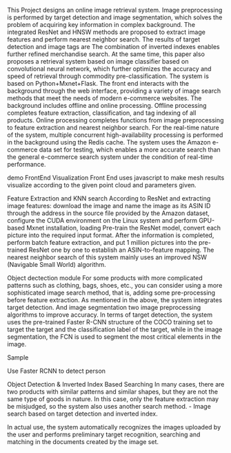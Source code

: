 This Project designs an online image retrieval system. Image preprocessing is performed by target detection and image segmentation, which solves the problem of acquiring key information in complex background. The integrated ResNet and HNSW methods are proposed to extract image features and perform nearest neighbor search. The results of target detection and image tags are The combination of inverted indexes enables further refined merchandise search. At the same time, this paper also proposes a retrieval system based on image classifier based on convolutional neural network, which further optimizes the accuracy and speed of retrieval through commodity pre-classification.
The system is based on Python+Mxnet+Flask. The front end interacts with the background through the web interface, providing a variety of image search methods that meet the needs of modern e-commerce websites. The background includes offline and online processing. Offline processing completes feature extraction, classification, and tag indexing of all products. Online processing completes functions from image preprocessing to feature extraction and nearest neighbor search. For the real-time nature of the system, multiple concurrent high-availability processing is performed in the background using the Redis cache. The system uses the Amazon e-commerce data set for testing, which enables a more accurate search than the general e-commerce search system under the condition of real-time performance.

demo
FrontEnd Visualization
Front End uses javascript to make mesh results visualize according to the given point cloud and parameters given.

Feature Extraction and KNN search
According to ResNet and extracting image features: download the image and name the image as its ASIN ID through the address in the source file provided by the Amazon dataset, configure the CUDA environment on the Linux system and perform GPU-based Mxnet installation, loading Pre-train the ResNet model, convert each picture into the required input format. After the information is completed, perform batch feature extraction, and put 1 million pictures into the pre-trained ResNet one by one to establish an ASIN-to-feature mapping.
The nearest neighbor search of this system mainly uses an improved NSW (Navigable Small World) algorithm.

Object dectection module
For some products with more complicated patterns such as clothing, bags, shoes, etc., you can consider using a more sophisticated image search method, that is, adding some pre-processing before feature extraction. As mentioned in the above, the system integrates target detection. And image segmentation two image preprocessing algorithms to improve accuracy.
In terms of target detection, the system uses the pre-trained Faster R-CNN structure of the COCO training set to target the target and the classification label of the target, while in the image segmentation, the FCN is used to segment the most critical elements in the image.

Sample

Use Faster RCNN to detect person

Object Detection & Inverted Index Based Searching
In many cases, there are two products with similar patterns and similar shapes, but they are not the same type of goods in nature. In this case, only the feature extraction may be misjudged, so the system also uses another search method. - Image search based on target detection and inverted index.

In actual use, the system automatically recognizes the images uploaded by the user and performs preliminary target recognition, searching and matching in the documents created by the image set.

